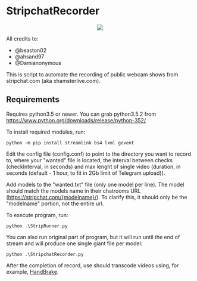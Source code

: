 # StripchatRecorder
<p align="center">
  <img src="https://raw.githubusercontent.com/Kseen715/imgs/main/favicon.ico?token=GHSAT0AAAAAABZP3VEEX2RTOIF434CW37Q4Y4TPXMA" />
</p>

All credits to:
- @beaston02
- @ahsand97
- @Damianonymous

This is script to automate the recording of public webcam shows from stripchat.com (aka xhamsterlive.com). 

## Requirements

Requires python3.5 or newer. You can grab python3.5.2 from https://www.python.org/downloads/release/python-352/

To install required modules, run:
```
python -m pip install streamlink bs4 lxml gevent
```


Edit the config file (config.conf) to point to the directory you want to record to, where your "wanted" file is located, the interval between checks (checkInterval, in seconds) and max lenght of single video (duration, in seconds (default - 1 hour, to fit in 2Gb limit of Telegram upload)).

Add models to the "wanted.txt" file (only one model per line). The model should match the models name in their chatrooms URL (https://stripchat.com/{modelname}/). To clarify this, it should only be the "modelname" portion, not the entire url.

To execute program, run:
```
python .\StripRunner.py
```


You can also run original part of program, but it will run until the end of stream and will produce one single giant file per model:
```
python .\StripchatRecorder.py
```


After the completion of record, use should transcode videos using, for example, [HandBrake](https://handbrake.fr/).




